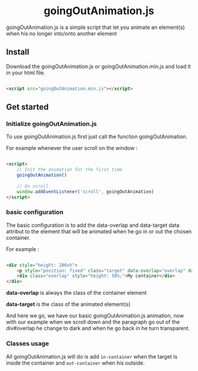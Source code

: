 <h1 align="center"> goingOutAnimation.js </h1>

goingOutAnimation.js is a simple script that let you animate an element(s) when his no longer into/onto another element

## Install

Download the goingOutAnimation.js or goingOutAnimation.min.js and load it in your html file.

```html

<script src="goingOutAnimation.min.js"></script>
```

## Get started

### Initialize goingOutAnimation.js

To use goingOutAnimation.js first just call the function goingOutAnimation.

For example whenever the user scroll on the window :

```html

<script>
    // Init the animation for the first time
    goingOutAnimation()
    
    // On scroll
    window.addEventListener('scroll', goingOutAnimation)
</script>
```

### basic configuration

The basic configuration is to add the data-overlap and data-target data attribut to the element that will be animated
when he go in or out the chosen container.

For example :

```html

<div style="height: 200vh">
    <p style="position: fixed" class="target" data-overlap="overlap" data-target="target">My animated element</p>
    <div class="overlap" style="height: 50%;">My container</div>
</div>
```

**data-overlap** is always the class of the container element

**data-target** is the class of the animated element(s)

And here we go, we have our basic goingOutAnimation.js animation, now with our example when we scroll down and the
paragraph go out of the div#overlap he change to dark and when he go back in he turn transparent.

### Classes usage

All goingOutAnimation.js will do is add ```in-container``` when the target is inside the container and ```out-container``` when his outside.






